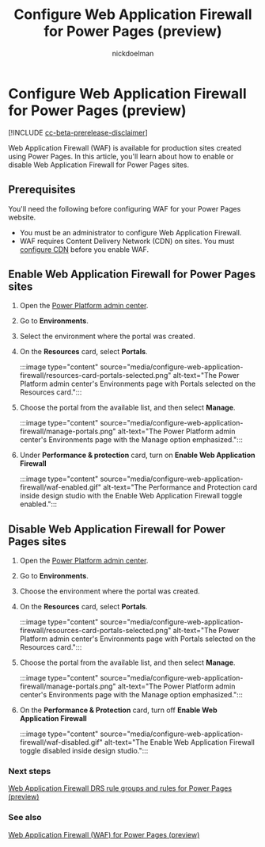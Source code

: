 ﻿---
title: Configure Web Application Firewall for Power Pages (preview)
description: Learn how to configure Web Application Firewall on Power Pages.
author: nickdoelman
ms.topic: conceptual
ms.custom: 
ms.date: 09/23/2022
ms.author: ndoelman
ms.reviewer: kkendrick
contributors:
    - nickdoelman
    - ProfessorKendrick
---

# Configure Web Application Firewall for Power Pages (preview)

[!INCLUDE [cc-beta-prerelease-disclaimer](../includes/cc-beta-prerelease-disclaimer.md)]

Web Application Firewall (WAF) is available for production sites created using Power Pages. In this article, you'll learn about how to enable or disable Web Application Firewall for Power Pages sites.

## Prerequisites

You'll need the following before configuring WAF for your Power Pages website.

- You must be an administrator to configure Web Application Firewall.
- WAF requires Content Delivery Network (CDN) on sites. You must [configure CDN](/power-apps/maker/portals/configure/configure-cdn) before you enable WAF.

## Enable Web Application Firewall for Power Pages sites

1. Open the [Power Platform admin center](https://admin.powerplatform.microsoft.com/environments).

1. Go to **Environments**.  

1. Select the environment where the portal was created.

1. On the **Resources** card, select **Portals**.

    :::image type="content" source="media/configure-web-application-firewall/resources-card-portals-selected.png" alt-text="The Power Platform admin center's Environments page with Portals selected on the Resources card.":::

1. Choose the portal from the available list, and then select **Manage**.

    :::image type="content" source="media/configure-web-application-firewall/manage-portals.png" alt-text="The Power Platform admin center's Environments page with the Manage option emphasized.":::

1. Under **Performance & protection** card, turn on **Enable Web Application Firewall**

    :::image type="content" source="media/configure-web-application-firewall/waf-enabled.gif" alt-text="The Performance and Protection card inside design studio with the Enable Web Application Firewall toggle enabled.":::

## Disable Web Application Firewall for Power Pages sites

1. Open the [Power Platform admin center](https://admin.powerplatform.microsoft.com/environments).

1. Go to **Environments**.  

1. Choose the environment where the portal was created.

1. On the **Resources** card, select **Portals**.

    :::image type="content" source="media/configure-web-application-firewall/resources-card-portals-selected.png" alt-text="The Power Platform admin center's Environments page with Portals selected on the Resources card.":::

1. Choose the portal from the available list, and then select **Manage**.

    :::image type="content" source="media/configure-web-application-firewall/manage-portals.png" alt-text="The Power Platform admin center's Environments page with the Manage option emphasized.":::

1. On the **Performance & Protection** card, turn off **Enable Web Application Firewall**

    :::image type="content" source="media/configure-web-application-firewall/waf-disabled.gif" alt-text="The Enable Web Application Firewall toggle disabled inside design studio.":::

### Next steps

[Web Application Firewall DRS rule groups and rules for Power Pages (preview)](web-application-firewall-rule-groups.md)

### See also

[Web Application Firewall (WAF) for Power Pages (preview)](web-application-firewall.md)